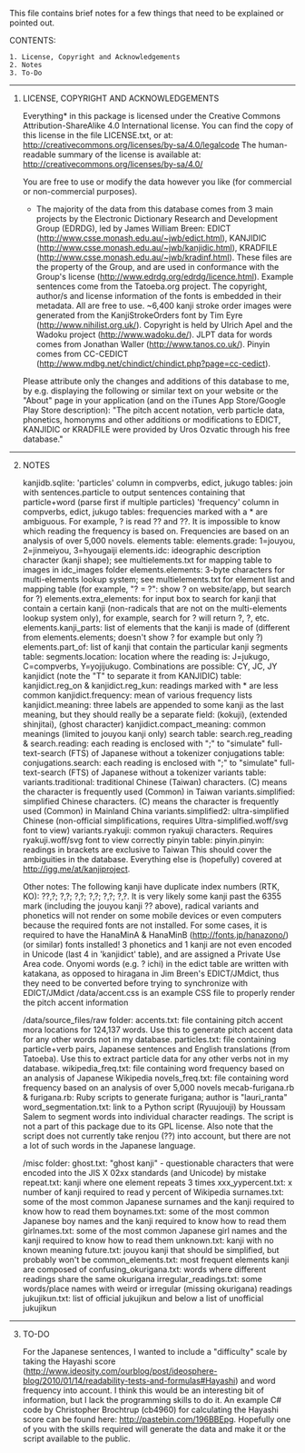 This file contains brief notes for a few things that need to be explained or pointed out.

CONTENTS:

	1. License, Copyright and Acknowledgements
	2. Notes
	3. To-Do

-----------

1. LICENSE, COPYRIGHT AND ACKNOWLEDGEMENTS

	Everything* in this package is licensed under the Creative Commons Attribution-ShareAlike 4.0 International license.
	You can find the copy of this license in the file LICENSE.txt, or at:
		http://creativecommons.org/licenses/by-sa/4.0/legalcode
	The human-readable summary of the license is available at:
		http://creativecommons.org/licenses/by-sa/4.0/

	You are free to use or modify the data however you like (for commercial or non-commercial purposes).

	* The majority of the data from this database comes from 3 main projects by the Electronic Dictionary Research and Development Group (EDRDG), led by James William Breen: EDICT (http://www.csse.monash.edu.au/~jwb/edict.html), KANJIDIC (http://www.csse.monash.edu.au/~jwb/kanjidic.html), KRADFILE (http://www.csse.monash.edu.au/~jwb/kradinf.html). These files are the property of the Group, and are used in conformance with the Group's license (http://www.edrdg.org/edrdg/licence.html).
		Example sentences come from the Tatoeba.org project.
		The copyright, author/s and license information of the fonts is embedded in their metadata. All are free to use.
		~6,400 kanji stroke order images were generated from the KanjiStrokeOrders font by Tim Eyre (http://www.nihilist.org.uk/). Copyright is held by Ulrich Apel and the Wadoku project (http://www.wadoku.de/).
		JLPT data for words comes from Jonathan Waller (http://www.tanos.co.uk/).
		Pinyin comes from CC-CEDICT (http://www.mdbg.net/chindict/chindict.php?page=cc-cedict).

	Please attribute only the changes and additions of this database to me, by e.g. displaying the following or similar text on your website or the "About" page in your application (and on the iTunes App Store/Google Play Store description):
		"The pitch accent notation, verb particle data, phonetics, homonyms and other additions or modifications to EDICT, KANJIDIC or KRADFILE were provided by Uros Ozvatic through his free database."

-----------

2. NOTES

	kanjidb.sqlite:
		'particles' column in compverbs, edict, jukugo tables: join with sentences.particle to output sentences containing that particle+word (parse first if multiple particles)
		'frequency' column in compverbs, edict, jukugo tables: frequencies marked with a * are ambiguous. For example, ? is read ?? and ??. It is impossible to know which reading the frequency is based on. Frequencies are based on an analysis of over 5,000 novels.
		elements table:
			elements.grade: 1=jouyou, 2=jinmeiyou, 3=hyougaiji
			elements.idc: ideographic description character (kanji shape); see multielements.txt for mapping table to images in idc_images folder
			elements.elements: 3-byte characters for multi-elements lookup system; see multielements.txt for element list and mapping table (for example, "? = ?": show ? on website/app, but search for ?)
			elements.extra_elements: for input box to search for kanji that contain a certain kanji (non-radicals that are not on the multi-elements lookup system only), for example, search for ? will return ?, ?, etc.
			elements.kanji_parts: list of elements that the kanji is made of (different from elements.elements; doesn't show ? for example but only ?)
			elements.part_of: list of kanji that contain the particular kanji
		segments table:
			segments.location: location where the reading is: J=jukugo, C=compverbs, Y=yojijukugo. Combinations are possible: CY, JC, JY
		kanjidict (note the "T" to separate it from KANJIDIC) table:
			kanjidict.reg_on & kanjidict.reg_kun: readings marked with * are less common
			kanjidict.frequency: mean of various frequency lists
			kanjidict.meaning: three labels are appended to some kanji as the last meaning, but they should really be a separate field: (kokuji), (extended shinjitai), (ghost character)
			kanjidict.compact_meaning: common meanings (limited to jouyou kanji only)
		search table:
			search.reg_reading & search.reading: each reading is enclosed with ";" to "simulate" full-text-search (FTS) of Japanese without a tokenizer
		conjugations table:
			conjugations.search: each reading is enclosed with ";" to "simulate" full-text-search (FTS) of Japanese without a tokenizer
		variants table:
			variants.traditional: traditional Chinese (Taiwan) characters. (C) means the character is frequently used (Common) in Taiwan
			variants.simplified: simplified Chinese characters. (C) means the character is frequently used (Common) in Mainland China
			variants.simplified2: ultra-simplified Chinese (non-official simplifications, requires Ultra-simplified.woff/svg font to view)
			variants.ryakuji: common ryakuji characters. Requires ryakuji.woff/svg font to view correctly
		pinyin table:
			pinyin.pinyin: readings in brackets are exclusive to Taiwan
	This should cover the ambiguities in the database. Everything else is (hopefully) covered at http://igg.me/at/kanjiproject.

	Other notes:
		The following kanji have duplicate index numbers (RTK, KO): ??,?; ?,?; ?,?; ?,?; ?,?; ?,?.
		It is very likely some kanji past the 6355 mark (including the jouyou kanji ?? above), radical variants and phonetics will not render on some mobile devices or even computers because the required fonts are not installed. For some cases, it is required to have the HanaMinA & HanaMinB (http://fonts.jp/hanazono/) (or similar) fonts installed! 3 phonetics and 1 kanji are not even encoded in Unicode (last 4 in 'kanjidict' table), and are assigned a Private Use Area code.
		Onyomi words (e.g. ? ichi) in the edict table are written with katakana, as opposed to hiragana in Jim Breen's EDICT/JMdict, thus they need to be converted before trying to synchronize with EDICT/JMdict
		/data/accent.css is an example CSS file to properly render the pitch accent information

	/data/source_files/raw folder:
		accents.txt: file containing pitch accent mora locations for 124,137 words. Use this to generate pitch accent data for any other words not in my database.
		particles.txt: file containing particle+verb pairs, Japanese sentences and English translations (from Tatoeba). Use this to extract particle data for any other verbs not in my database.
		wikipedia_freq.txt: file containing word frequency based on an analysis of Japanese Wikipedia
		novels_freq.txt: file containing word frequency based on an analysis of over 5,000 novels
		mecab-furigana.rb & furigana.rb: Ruby scripts to generate furigana; author is "lauri_ranta"
		word_segmentation.txt: link to a Python script (Ryuujouji) by Houssam Salem to segment words into individual character readings. The script is not a part of this package due to its GPL license. Also note that the script does not currently take renjou (??) into account, but there are not a lot of such words in the Japanese language.

	/misc folder:
		ghost.txt: "ghost kanji" - questionable characters that were encoded into the JIS X 02xx standards (and Unicode) by mistake
		repeat.txt: kanji where one element repeats 3 times
		xxx_yypercent.txt: x number of kanji required to read y percent of Wikipedia
		surnames.txt: some of the most common Japanese surnames and the kanji required to know how to read them
		boynames.txt: some of the most common Japanese boy names and the kanji required to know how to read them
		girlnames.txt: some of the most common Japanese girl names and the kanji required to know how to read them
		unknown.txt: kanji with no known meaning
		future.txt: jouyou kanji that should be simplified, but probably won't be
		common_elements.txt: most frequent elements kanji are composed of
		confusing_okurigana.txt: words where different readings share the same okurigana
		irregular_readings.txt: some words/place names with weird or irregular (missing okurigana) readings
		jukujikun.txt: list of official jukujikun and below a list of unofficial jukujikun

-----------

3. TO-DO

	For the Japanese sentences, I wanted to include a "difficulty" scale by taking the Hayashi score (http://www.ideosity.com/ourblog/post/ideosphere-blog/2010/01/14/readability-tests-and-formulas#Hayashi) and word frequency into account. I think this would be an interesting bit of information, but I lack the programming skills to do it.
	An example C# code by Christopher Brochtrup (cb4960) for calculating the Hayashi score can be found here: http://pastebin.com/196BBEpg. Hopefully one of you with the skills required will generate the data and make it or the script available to the public.

